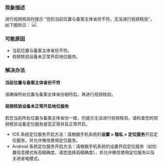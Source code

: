 ### 现象描述
进行视频核验时提示 “您的当前位置与备案主体省份不符，无法进行视频核验”。如下图所示：
![](https://qcloudimg.tencent-cloud.cn/raw/5e40eede56bd512ef0fd2a2610d8e8d8.png)

### 可能原因
- 当前位置与备案主体省份不符。
- 视频核验设备未正常开启地位服务。


### 解决办法
#### 当前位置与备案主体省份不符
请确保所处位置与备案主体省份相符后，再进行视频核验。

#### 视频核验设备未正常开启地位服务
若您当前所处位置与备案主体省份一致，仍提示无法进行视频核验，请检查您的视频核验设备定位服务是否正常并且正常开启。
- IOS 系统定位服务开启方法：请根据手机系统的**设置 > 隐私 > 定位服务**开启定位服务，并允许微信使用定位服务。
- Android 系统定位服务开启方法：请根据手机系统的设置开启定位服务（如位置信息模式有高精确度，请您选择高精确度），并允许微信使用定位服务以及关闭省电模式。
